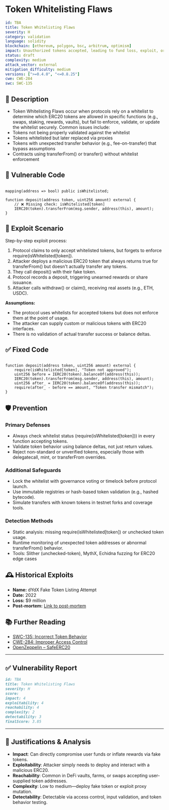 # Token Whitelisting Flaws

```YAML
id: TBA
title: Token Whitelisting Flaws
severity: H
category: validation
language: solidity
blockchain: [ethereum, polygon, bsc, arbitrum, optimism]
impact: Unauthorized tokens accepted, leading to fund loss, exploit, or market manipulation
status: draft
complexity: medium
attack_vector: external
mitigation_difficulty: medium
versions: [">=0.4.0", "<=0.8.25"]
cwe: CWE-284
swc: SWC-135
```

## 📝 Description

- Token Whitelisting Flaws occur when protocols rely on a whitelist to determine which ERC20 tokens are allowed in specific functions (e.g., swaps, staking, rewards, vaults), but fail to enforce, validate, or update the whitelist securely. Common issues include:
- Tokens not being properly validated against the whitelist
- Tokens whitelisted but later replaced via proxies
- Tokens with unexpected transfer behavior (e.g., fee-on-transfer) that bypass assumptions
- Contracts using transferFrom() or transfer() without whitelist enforcement

## 🚨 Vulnerable Code

```solidity

mapping(address => bool) public isWhitelisted;

function deposit(address token, uint256 amount) external {
    // ❌ Missing check: isWhitelisted[token]
    IERC20(token).transferFrom(msg.sender, address(this), amount);
}
```

## 🧪 Exploit Scenario

Step-by-step exploit process:

1. Protocol claims to only accept whitelisted tokens, but forgets to enforce require(isWhitelisted[token]).
2. Attacker deploys a malicious ERC20 token that always returns true for transferFrom() but doesn't actually transfer any tokens.
3. They call deposit() with their fake token.
4. Protocol records a deposit, triggering unearned rewards or share issuance.
5. Attacker calls withdraw() or claim(), receiving real assets (e.g., ETH, USDC).

**Assumptions:**

- The protocol uses whitelists for accepted tokens but does not enforce them at the point of usage.
- The attacker can supply custom or malicious tokens with ERC20 interfaces.
- There is no validation of actual transfer success or balance deltas.

## ✅ Fixed Code

```solidity

function deposit(address token, uint256 amount) external {
    require(isWhitelisted[token], "Token not approved");
    uint256 before = IERC20(token).balanceOf(address(this));
    IERC20(token).transferFrom(msg.sender, address(this), amount);
    uint256 after_ = IERC20(token).balanceOf(address(this));
    require(after_ - before == amount, "Token transfer mismatch");
}
```

## 🛡️ Prevention

### Primary Defenses

- Always check whitelist status (require(isWhitelisted[token])) in every function accepting tokens.
- Validate token behavior using balance deltas, not just return values.
- Reject non-standard or unverified tokens, especially those with delegatecall, mint, or transferFrom overrides.

### Additional Safeguards

- Lock the whitelist with governance voting or timelock before protocol launch.
- Use immutable registries or hash-based token validation (e.g., hashed bytecode).
- Simulate transfers with known tokens in testnet forks and coverage tools.

### Detection Methods

- Static analysis: missing require(isWhitelisted[token]) or unchecked token usage.
- Runtime monitoring of unexpected token addresses or abnormal transferFrom() behavior.
- Tools: Slither (unchecked-token), MythX, Echidna fuzzing for ERC20 edge cases

## 🕰️ Historical Exploits

- **Name:** dYdX Fake Token Listing Attempt 
- **Date:** 2022 
- **Loss:** $9 million 
- **Post-mortem:** [Link to post-mortem](https://dydx.exchange/) 

## 📚 Further Reading

- [SWC-135: Incorrect Token Behavior](https://swcregistry.io/docs/SWC-135) 
- [CWE-284: Improper Access Control](https://cwe.mitre.org/data/definitions/284.html) 
- [OpenZeppelin – SafeERC20](https://docs.openzeppelin.com/contracts/4.x/api/token/erc20#SafeERC20)

--- 

## ✅ Vulnerability Report

```markdown
id: TBA
title: Token Whitelisting Flaws
severity: H
score:
impact: 4    
exploitability: 4 
reachability: 4  
complexity: 2     
detectability: 3  
finalScore: 3.85
```

---

## 📄 Justifications & Analysis

- **Impact**: Can directly compromise user funds or inflate rewards via fake tokens.
- **Exploitability**: Attacker simply needs to deploy and interact with a malicious ERC20.
- **Reachability**: Common in DeFi vaults, farms, or swaps accepting user-supplied token addresses.
- **Complexity**: Low to medium—deploy fake token or exploit proxy mutation.
- **Detectability**: Detectable via access control, input validation, and token behavior testing.
